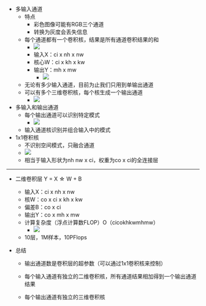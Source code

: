 * 多输入通道
  * 特点
    * 彩色图像可能有RGB三个通道
    * 转换为灰度会丢失信息
  * 每个通道都有一个卷积核，结果是所有通道卷积结果的和
    * ![](/home/rikoo/Documents/limu-deeplearning/pic/CNN卷积/Screenshot-20210617161218-592x348.png)
    * 输入X：ci x nh x nw
    * 核心W：ci x kh x kw
    * 输出Y：mh x mw
      *  ![](/home/rikoo/Documents/limu-deeplearning/pic/CNN卷积/Screenshot-20210617162209-362x142.png)
  * 无论有多少输入通道，目前为止我们只用到单输出通道
  * 可以有多个三维卷积核，每个核生成一个输出通道
    * ![](/home/rikoo/Documents/limu-deeplearning/pic/CNN卷积/Screenshot-20210617162447-591x245.png)
* 多输入和输出通道
  * 每个输出通道可以识别特定模式
    * ![](/home/rikoo/Documents/limu-deeplearning/pic/CNN卷积/Screenshot-20210617162632-577x136.png)
  * 输入通道核识别并组合输入中的模式
* 1x1卷积核
  * 不识别空间模式，只融合通道
  * ![](/home/rikoo/Documents/limu-deeplearning/pic/CNN卷积/Screenshot-20210617162917-541x206.png)
  * 相当于输入形状为nh nw x ci，权重为co x ci的全连接层

---

* 二维卷积层 Y = X ☆ W + B
  * 输入X：ci x nh x nw
  * 核W：co x ci x kh x kw
  * 偏差B：co x ci
  * 输出Y：co x mh x mw
  * 计算复杂度（浮点计算数FLOP）O（cicokhkwmhmw）
    * ![](/home/rikoo/Documents/limu-deeplearning/pic/CNN卷积/Screenshot-20210617163418-391x108.png)
  * 10层，1M样本，10PFlops

* 总结
  * 输出通道数是卷积层的超参数（可以通过1x1卷积核来控制）
  
  * 每个输入通道有独立的二维卷积核，所有通道结果相加得到一个输出通道结果
  
  * 每个输出通道有独立的三维卷积核
  
    



